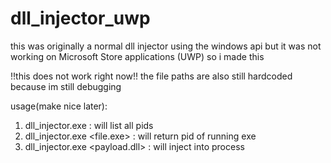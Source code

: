 # dll_injector_uwp
this was originally a normal dll injector using the windows api but it was not working on Microsoft Store applications (UWP) so i made this


!!this does not work right now!!
the file paths are also still hardcoded because im still debugging

usage(make nice later):

1. dll_injector.exe <list> : will list all pids
2. dll_injector.exe <pid> <file.exe> : will return pid of running exe
3. dll_injector.exe <pid> <payload.dll> : will inject into process
